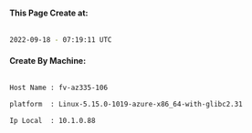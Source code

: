 
   
#### This Page Create at:

```bash

2022-09-18 - 07:19:11 UTC

```

#### Create By Machine:

```bash

Host Name : fv-az335-106

platform  : Linux-5.15.0-1019-azure-x86_64-with-glibc2.31

Ip Local  : 10.1.0.88

```

